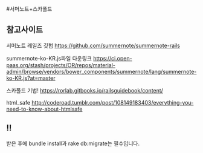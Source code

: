 #서머노트+스카폴드

참고사이트
--------------------------------------

서머노트 레일즈 깃헙
https://github.com/summernote/summernote-rails

summernote-ko-KR.js파일 다운링크
https://ci.open-paas.org/stash/projects/OR/repos/material-admin/browse/vendors/bower_components/summernote/lang/summernote-ko-KR.js?at=master

스카폴드 기법!
https://rorlab.gitbooks.io/railsguidebook/content/

html_safe
http://coderoad.tumblr.com/post/108149183403/everything-you-need-to-know-about-htmlsafe

!!
-------------------------------------
받은 후에 bundle install과 rake db:migrate는 필수입니다.
